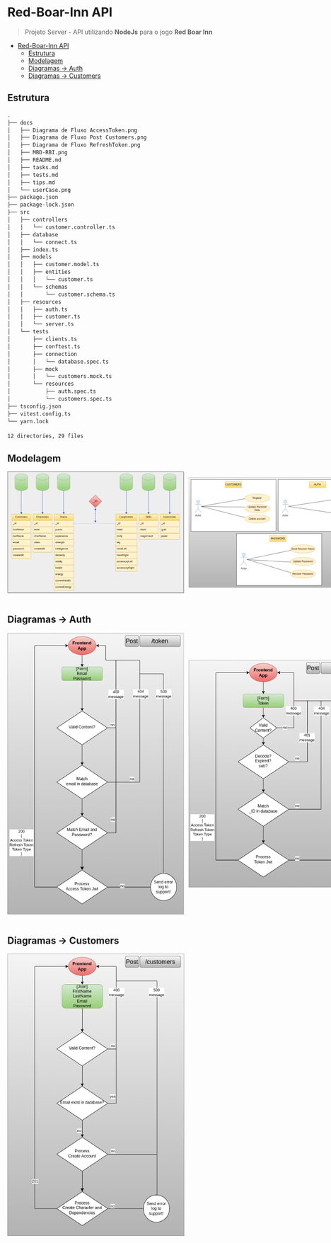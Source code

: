 # Red-Boar-Inn API

> Projeto Server - API utilizando **NodeJs** para o jogo **Red Boar Inn**

- [Red-Boar-Inn API](#red-boar-inn-api)
  - [Estrutura](#estrutura)
  - [Modelagem](#modelagem)
  - [Diagramas -\> Auth](#diagramas---auth)
  - [Diagramas -\> Customers](#diagramas---customers)

## Estrutura

```sh
.
├── docs
│   ├── Diagrama de Fluxo AccessToken.png
│   ├── Diagrama de Fluxo Post Customers.png
│   ├── Diagrama de Fluxo RefreshToken.png
│   ├── MBD-RBI.png
│   ├── README.md
│   ├── tasks.md
│   ├── tests.md
│   ├── tips.md
│   └── userCase.png
├── package.json
├── package-lock.json
├── src
│   ├── controllers
│   │   └── customer.controller.ts
│   ├── database
│   │   └── connect.ts
│   ├── index.ts
│   ├── models
│   │   ├── customer.model.ts
│   │   ├── entities
│   │   │   └── customer.ts
│   │   └── schemas
│   │       └── customer.schema.ts
│   ├── resources
│   │   ├── auth.ts
│   │   ├── customer.ts
│   │   └── server.ts
│   └── tests
│       ├── clients.ts
│       ├── conftest.ts
│       ├── connection
│       │   └── database.spec.ts
│       ├── mock
│       │   └── customers.mock.ts
│       └── resources
│           ├── auth.spec.ts
│           └── customers.spec.ts
├── tsconfig.json
├── vitest.config.ts
└── yarn.lock

12 directories, 29 files
```

## Modelagem

<div style="display: flex; gap:10px; align-items:center">

<img width=400px src="MBD-RBI.png" />

<img width=400px src="userCase.png" />

</div>

<br>

## Diagramas -> Auth

<div style="display: flex; gap:10px; align-items:center">

<img width=400px src="Diagrama%20de%20Fluxo%20AccessToken.png" />

<img width=400px src="Diagrama%20de%20Fluxo%20RefreshToken.png" />

</div>

<br>

## Diagramas -> Customers

<div style="display: flex; gap:10px; align-items:center">

<img width=400px src="Diagrama%20de%20Fluxo%20Post%20Customers.png" />

</div>

